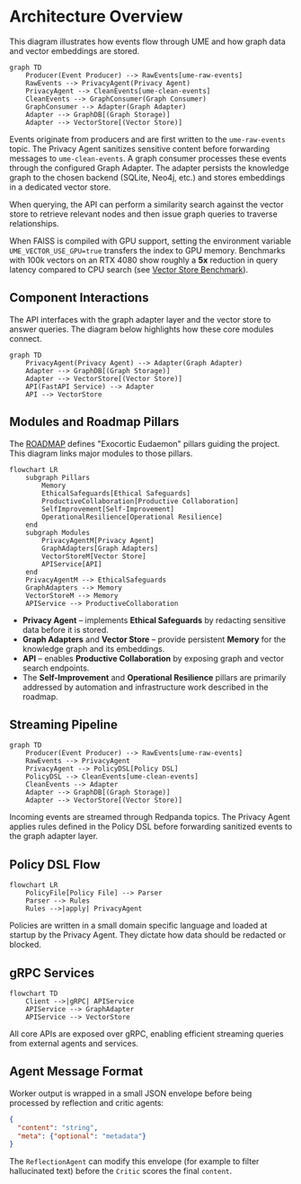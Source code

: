# Architecture Overview

This diagram illustrates how events flow through UME and how graph data and vector embeddings are stored.

```mermaid
graph TD
    Producer(Event Producer) --> RawEvents[ume-raw-events]
    RawEvents --> PrivacyAgent(Privacy Agent)
    PrivacyAgent --> CleanEvents[ume-clean-events]
    CleanEvents --> GraphConsumer(Graph Consumer)
    GraphConsumer --> Adapter(Graph Adapter)
    Adapter --> GraphDB[(Graph Storage)]
    Adapter --> VectorStore[(Vector Store)]
```

Events originate from producers and are first written to the `ume-raw-events` topic. The Privacy Agent sanitizes sensitive
content before forwarding messages to `ume-clean-events`. A graph consumer processes these events through the configured
Graph Adapter. The adapter persists the knowledge graph to the chosen backend (SQLite, Neo4j, etc.) and stores
embeddings in a dedicated vector store.

When querying, the API can perform a similarity search against the vector store to retrieve relevant nodes and
then issue graph queries to traverse relationships.

When FAISS is compiled with GPU support, setting the environment variable
`UME_VECTOR_USE_GPU=true` transfers the index to GPU memory. Benchmarks with
100k vectors on an RTX 4080 show roughly a **5x** reduction in query latency
compared to CPU search (see [Vector Store Benchmark](VECTOR_BENCHMARKS.md)).

## Component Interactions

The API interfaces with the graph adapter layer and the vector store to answer
queries. The diagram below highlights how these core modules connect.

```mermaid
graph TD
    PrivacyAgent(Privacy Agent) --> Adapter(Graph Adapter)
    Adapter --> GraphDB[(Graph Storage)]
    Adapter --> VectorStore[(Vector Store)]
    API(FastAPI Service) --> Adapter
    API --> VectorStore
```

## Modules and Roadmap Pillars

The [ROADMAP](../ROADMAP.md) defines "Exocortic Eudaemon" pillars guiding the
project. This diagram links major modules to those pillars.

```mermaid
flowchart LR
    subgraph Pillars
        Memory
        EthicalSafeguards[Ethical Safeguards]
        ProductiveCollaboration[Productive Collaboration]
        SelfImprovement[Self-Improvement]
        OperationalResilience[Operational Resilience]
    end
    subgraph Modules
        PrivacyAgentM[Privacy Agent]
        GraphAdapters[Graph Adapters]
        VectorStoreM[Vector Store]
        APIService[API]
    end
    PrivacyAgentM --> EthicalSafeguards
    GraphAdapters --> Memory
    VectorStoreM --> Memory
    APIService --> ProductiveCollaboration
```

* **Privacy Agent** – implements **Ethical Safeguards** by redacting sensitive
  data before it is stored.
* **Graph Adapters** and **Vector Store** – provide persistent **Memory** for
  the knowledge graph and its embeddings.
* **API** – enables **Productive Collaboration** by exposing graph and vector
  search endpoints.
* The **Self-Improvement** and **Operational Resilience** pillars are primarily
  addressed by automation and infrastructure work described in the roadmap.

## Streaming Pipeline

```mermaid
graph TD
    Producer(Event Producer) --> RawEvents[ume-raw-events]
    RawEvents --> PrivacyAgent
    PrivacyAgent --> PolicyDSL[Policy DSL]
    PolicyDSL --> CleanEvents[ume-clean-events]
    CleanEvents --> Adapter
    Adapter --> GraphDB[(Graph Storage)]
    Adapter --> VectorStore[(Vector Store)]
```

Incoming events are streamed through Redpanda topics. The Privacy Agent applies
rules defined in the Policy DSL before forwarding sanitized events to the graph
adapter layer.

## Policy DSL Flow

```mermaid
flowchart LR
    PolicyFile[Policy File] --> Parser
    Parser --> Rules
    Rules -->|apply| PrivacyAgent
```

Policies are written in a small domain specific language and loaded at startup
by the Privacy Agent. They dictate how data should be redacted or blocked.

## gRPC Services

```mermaid
flowchart TD
    Client -->|gRPC| APIService
    APIService --> GraphAdapter
    APIService --> VectorStore
```

All core APIs are exposed over gRPC, enabling efficient streaming queries from
external agents and services.

## Agent Message Format

Worker output is wrapped in a small JSON envelope before being processed by
reflection and critic agents:

```json
{
  "content": "string",
  "meta": {"optional": "metadata"}
}
```

The `ReflectionAgent` can modify this envelope (for example to filter
hallucinated text) before the `Critic` scores the final `content`.
